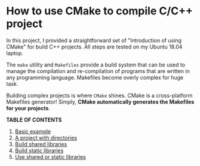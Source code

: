 # How to use CMake to compile C/C++ project

In this project, I provided a straightforward set of "Introduction of using CMake" for build C++ projects. All steps are tested on my Ubuntu 18.04 laptop.

The `make` utility and `Makefiles` provide a build system that can be used to manage the compilation and re-compilation of programs that are written in any programming language. Makefiles become overly complex for huge task.

Building complex projects is where `CMake` shines. CMake is a cross-platform Makefiles generator! Simply, __CMake automatically generates the Makefiles for your projects__.

__TABLE OF CONTENTS__
1. [Basic example](https://github.com/vocong25/Cmake_Examples/tree/master/sail_game)
2. [A project with directories](https://github.com/vocong25/Cmake_Examples/tree/master/directory_test)
3. [Build shared libraries](https://github.com/vocong25/Cmake_Examples/tree/master/shared_library_build)
4. [Build static libraries](https://github.com/vocong25/Cmake_Examples/tree/master/static_library_build)
5. [Use shared or static libraries](https://github.com/vocong25/Cmake_Examples/tree/master/using_share_or_static_library)

